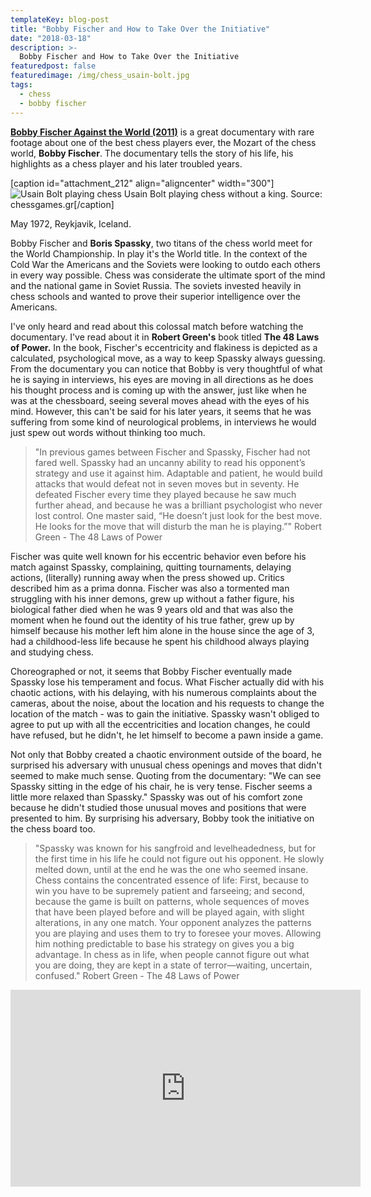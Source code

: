 ```yaml
---
templateKey: blog-post
title: "Bobby Fischer and How to Take Over the Initiative"
date: "2018-03-18"
description: >-
  Bobby Fischer and How to Take Over the Initiative
featuredpost: false
featuredimage: /img/chess_usain-bolt.jpg
tags:
  - chess
  - bobby fischer
---
```


[**Bobby Fischer Against the World (2011)**](https://www.imdb.com/title/tt1777551/) is a great documentary with rare footage about one of the best chess players ever, the Mozart of the chess world, **Bobby Fischer**. The documentary tells the story of his life, his highlights as a chess player and his later troubled years.

\[caption id="attachment\_212" align="aligncenter" width="300"\]![Usain Bolt playing chess](https://stefantesoi.com/wp-content/uploads/2018/03/chess_usain-bolt.jpg) Usain Bolt playing chess without a king. Source: chessgames.gr\[/caption\]

May 1972, Reykjavik, Iceland.

Bobby Fischer and **Boris Spassky**, two titans of the chess world meet for the World Championship. In play it's the World title. In the context of the Cold War the Americans and the Soviets were looking to outdo each others in every way possible. Chess was considerate the ultimate sport of the mind and the national game in Soviet Russia. The soviets invested heavily in chess schools and wanted to prove their superior intelligence over the Americans.

I've only heard and read about this colossal match before watching the documentary. I've read about it in **Robert Green's** book titled **The 48 Laws of Power.** In the book, Fischer's eccentricity and flakiness is depicted as a calculated, psychological move, as a way to keep Spassky always guessing. From the documentary you can notice that Bobby is very thoughtful of what he is saying in interviews, his eyes are moving in all directions as he does his thought process and is coming up with the answer, just like when he was at the chessboard, seeing several moves ahead with the eyes of his mind. However, this can't be said for his later years, it seems that he was suffering from some kind of neurological problems, in interviews he would just spew out words without thinking too much.

> "In previous games between Fischer and Spassky, Fischer had not fared well. Spassky had an uncanny ability to read his opponent’s strategy and use it against him. Adaptable and patient, he would build attacks that would defeat not in seven moves but in seventy. He defeated Fischer every time they played because he saw much further ahead, and because he was a brilliant psychologist who never lost control. One master said, “He doesn’t just look for the best move. He looks for the move that will disturb the man he is playing.”" Robert Green - The 48 Laws of Power

Fischer was quite well known for his eccentric behavior even before his match against Spassky, complaining, quitting tournaments, delaying actions, (literally) running away when the press showed up. Critics described him as a prima donna. Fischer was also a tormented man struggling with his inner demons, grew up without a father figure, his biological father died when he was 9 years old and that was also the moment when he found out the identity of his true father, grew up by himself because his mother left him alone in the house since the age of 3, had a childhood-less life because he spent his childhood always playing and studying chess.

Choreographed or not, it seems that Bobby Fischer eventually made Spassky lose his temperament and focus. What Fischer actually did with his chaotic actions, with his delaying, with his numerous complaints about the cameras, about the noise, about the location and his requests to change the location of the match - was to gain the initiative. Spassky wasn't obliged to agree to put up with all the eccentricities and location changes, he could have refused, but he didn't, he let himself to become a pawn inside a game.

Not only that Bobby created a chaotic environment outside of the board, he surprised his adversary with unusual chess openings and moves that didn't seemed to make much sense. Quoting from the documentary: "We can see Spassky sitting in the edge of his chair, he is very tense. Fischer seems a little more relaxed than Spassky." Spassky was out of his comfort zone because he didn't studied those unusual moves and positions that were presented to him. By surprising his adversary, Bobby took the initiative on the chess board too.

> "Spassky was known for his sangfroid and levelheadedness, but for the first time in his life he could not figure out his opponent. He slowly melted down, until at the end he was the one who seemed insane. Chess contains the concentrated essence of life: First, because to win you have to be supremely patient and farseeing; and second, because the game is built on patterns, whole sequences of moves that have been played before and will be played again, with slight alterations, in any one match. Your opponent analyzes the patterns you are playing and uses them to try to foresee your moves. Allowing him nothing predictable to base his strategy on gives you a big advantage. In chess as in life, when people cannot figure out what you are doing, they are kept in a state of terror—waiting, uncertain, confused." Robert Green - The 48 Laws of Power

<iframe src="https://www.youtube.com/embed/N4W4UZJN8X8" width="560" height="315" frameborder="0" allowfullscreen="allowfullscreen"></iframe>
